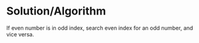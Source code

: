 # Solution/Algorithm

If even number is in odd index, search even index for an odd number, and vice versa.